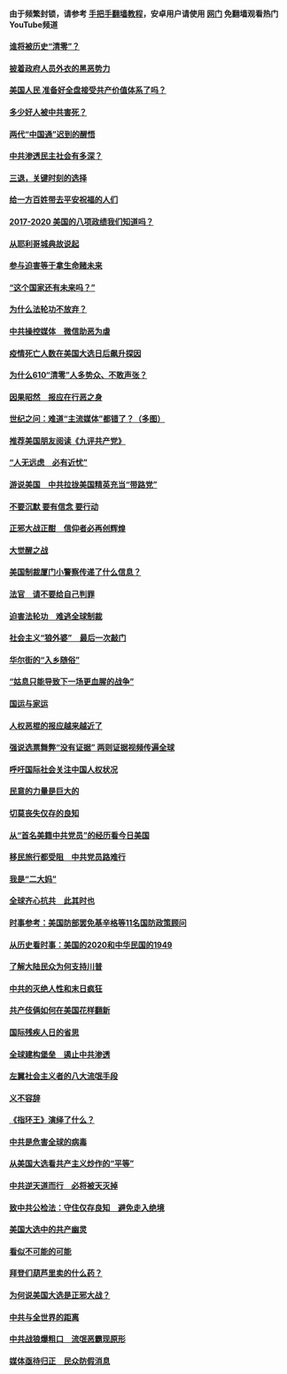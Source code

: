 #### 由于频繁封锁，请参考 [手把手翻墙教程](https://github.com/gfw-breaker/guides/wiki/)，安卓用户请使用 [网门](https://github.com/gfw-breaker/nogfw/blob/master/dl.md?t=01190000) 免翻墙观看热门YouTube频道 

#### [谁将被历史“清零”？](../pages/73/417485.md?t=01190000) 

#### [披着政府人员外衣的黑恶势力](../pages/73/417442.md?t=01190000) 

#### [美国人民 准备好全盘接受共产价值体系了吗？](../pages/73/417491.md?t=01190000) 

#### [多少好人被中共害死？](../pages/73/417144.md?t=01190000) 

#### [两代“中国通”迟到的醒悟](../pages/73/417064.md?t=01190000) 

#### [中共渗透民主社会有多深？](../pages/73/417063.md?t=01190000) 

#### [三退，关键时刻的选择](../pages/73/416969.md?t=01190000) 

#### [给一方百姓带去平安祝福的人们](../pages/73/416941.md?t=01190000) 

#### [2017-2020  美国的八项政绩我们知道吗？](../pages/73/416968.md?t=01190000) 

#### [从耶利哥城典故说起](../pages/73/416892.md?t=01190000) 

#### [参与迫害等于拿生命赌未来](../pages/73/416856.md?t=01190000) 

#### [“这个国家还有未来吗？”](../pages/73/416852.md?t=01190000) 

#### [为什么法轮功不放弃？](../pages/73/416864.md?t=01190000) 

#### [中共操控媒体　微信助恶为虐](../pages/73/416724.md?t=01190000) 

#### [疫情死亡人数在美国大选日后飙升探因](../pages/73/416606.md?t=01190000) 

#### [为什么610“清零”人多势众、不敢声张？](../pages/73/416632.md?t=01190000) 

#### [因果昭然　报应在行恶之身](../pages/73/416582.md?t=01190000) 

#### [世纪之问：难道“主流媒体”都错了？（多图）](../pages/73/416571.md?t=01190000) 

#### [推荐美国朋友阅读《九评共产党》](../pages/73/416510.md?t=01190000) 

#### [“人无远虑　必有近忧”](../pages/73/416513.md?t=01190000) 

#### [游说美国　中共拉拢美国精英充当“带路党”](../pages/73/416529.md?t=01190000) 

#### [不要沉默 要有信念 要行动](../pages/73/416457.md?t=01190000) 

#### [正邪大战正酣　信仰者必再创辉煌](../pages/73/416433.md?t=01190000) 

#### [大觉醒之战](../pages/73/416456.md?t=01190000) 

#### [美国制裁厦门小警察传递了什么信息？](../pages/73/416432.md?t=01190000) 

#### [法官　请不要给自己判罪](../pages/73/416379.md?t=01190000) 

#### [迫害法轮功　难逃全球制裁](../pages/73/416380.md?t=01190000) 

#### [社会主义“狼外婆”　最后一次敲门](../pages/73/416394.md?t=01190000) 

#### [华尔街的“入乡随俗”](../pages/73/416395.md?t=01190000) 

#### [“姑息只能导致下一场更血腥的战争”](../pages/73/416223.md?t=01190000) 

#### [国运与家运](../pages/73/416224.md?t=01190000) 

#### [人权恶棍的报应越来越近了](../pages/73/416276.md?t=01190000) 

#### [强说选票舞弊“没有证据” 两则证据视频传遍全球](../pages/73/416227.md?t=01190000) 

#### [呼吁国际社会关注中国人权状况](../pages/73/416135.md?t=01190000) 

#### [民意的力量是巨大的](../pages/73/416222.md?t=01190000) 

#### [切莫丧失仅存的良知](../pages/73/416134.md?t=01190000) 

#### [从“首名美籍中共党员”的经历看今日美国](../pages/73/416114.md?t=01190000) 

#### [移民旅行都受阻　中共党员路难行](../pages/73/416033.md?t=01190000) 

#### [我是“二大妈”](../pages/73/415529.md?t=01190000) 

#### [全球齐心抗共　此其时也](../pages/73/415989.md?t=01190000) 

#### [时事参考：美国防部罢免基辛格等11名国防政策顾问](../pages/73/415970.md?t=01190000) 

#### [从历史看时事：美国的2020和中华民国的1949](../pages/73/415949.md?t=01190000) 

#### [了解大陆民众为何支持川普](../pages/73/415950.md?t=01190000) 

#### [中共的灭绝人性和末日疯狂](../pages/73/415944.md?t=01190000) 

#### [共产伎俩如何在美国花样翻新](../pages/73/415908.md?t=01190000) 

#### [国际残疾人日的省思](../pages/73/415849.md?t=01190000) 

#### [全球建构堡垒　遏止中共渗透](../pages/73/415850.md?t=01190000) 

#### [左翼社会主义者的八大流氓手段](../pages/73/415802.md?t=01190000) 

#### [义不容辞](../pages/73/415807.md?t=01190000) 

#### [《指环王》演绎了什么？](../pages/73/415739.md?t=01190000) 

#### [中共是危害全球的病毒](../pages/73/415569.md?t=01190000) 

#### [从美国大选看共产主义炒作的“平等”](../pages/73/415654.md?t=01190000) 

#### [中共逆天道而行　必将被天灭掉](../pages/73/415626.md?t=01190000) 

#### [致中共公检法：守住仅存良知　避免走入绝境](../pages/73/415627.md?t=01190000) 

#### [美国大选中的共产幽灵](../pages/73/415618.md?t=01190000) 

#### [看似不可能的可能](../pages/73/415619.md?t=01190000) 

#### [拜登们葫芦里卖的什么药？](../pages/73/415531.md?t=01190000) 

#### [为何说美国大选是正邪大战？](../pages/73/415530.md?t=01190000) 

#### [中共与全世界的距离](../pages/73/415435.md?t=01190000) 

#### [中共战狼爆粗口　流氓恶霸现原形](../pages/73/415426.md?t=01190000) 

#### [媒体亟待归正　民众防假消息](../pages/73/415402.md?t=01190000) 


